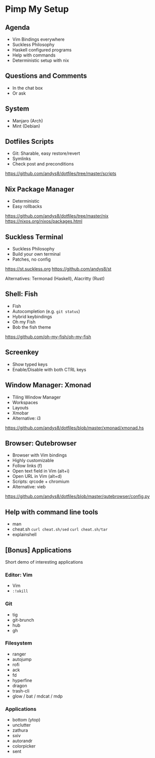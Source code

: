 # Pimp My Setup

## Agenda

- Vim Bindings everywhere
- Suckless Philosophy
- Haskell configured programs
- Help with commands
- Deterministic setup with nix

## Questions and Comments

- In the chat box
- Or ask

## System

- Manjaro (Arch)
- Mint (Debian)

## Dotfiles Scripts

- Git: Sharable, easy restore/revert
- Symlinks
- Check post and preconditions

<https://github.com/andys8/dotfiles/tree/master/scripts>

## Nix Package Manager

- Deterministic
- Easy rollbacks

<https://github.com/andys8/dotfiles/tree/master/nix>
<https://nixos.org/nixos/packages.html>

## Suckless Terminal

- Suckless Philosophy
- Build your own terminal
- Patches, no config

<https://st.suckless.org>
<https://github.com/andys8/st>

Alternatives: Termonad (Haskell), Alacritty (Rust)

## Shell: Fish

- Fish
- Autocompletion (e.g. `git status`)
- Hybrid keybindings
- Oh my Fish
- Bob the fish theme

<https://github.com/oh-my-fish/oh-my-fish>

## Screenkey

- Show typed keys
- Enable/Disable with both CTRL keys

## Window Manager: Xmonad

- Tiling Window Manager
- Workspaces
- Layouts
- Xmobar
- Alternative: i3

<https://github.com/andys8/dotfiles/blob/master/xmonad/xmonad.hs>

## Browser: Qutebrowser

- Browser with Vim bindings
- Highly customizable
- Follow links (f)
- Open text field in Vim (alt+i)
- Open URL in Vim (alt+d)
- Scripts: qrcode + chromium
- Alternative: vieb

<https://github.com/andys8/dotfiles/blob/master/qutebrowser/config.py>

## Help with command line tools

- man
- cheat.sh `curl cheat.sh/sed` `curl cheat.sh/tar`
- explainshell

## [Bonus] Applications

Short demo of interesting applications

### Editor: Vim

- Vim
- `:!xkill`

### Git

- tig
- git-brunch
- hub
- gh

### Filesystem

- ranger
- autojump
- rofi
- ack
- fd
- hyperfine
- dragon
- trash-cli
- glow / bat / mdcat / mdp

### Applications

- bottom (ytop)
- unclutter
- zathura
- sxiv
- autorandr
- colorpicker
- sent
